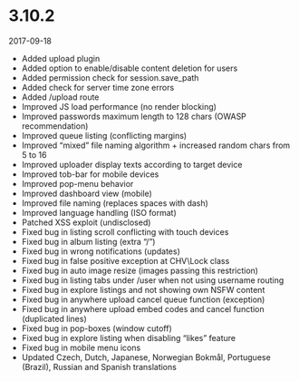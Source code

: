 # 3.10.2

2017-09-18

- Added upload plugin
- Added option to enable/disable content deletion for users
- Added permission check for session.save_path
- Added check for server time zone errors
- Added /upload route
- Improved JS load performance (no render blocking)
- Improved passwords maximum length to 128 chars (OWASP recommendation)
- Improved queue listing (conflicting margins)
- Improved “mixed” file naming algorithm + increased random chars from 5 to 16
- Improved uploader display texts according to target device
- Improved tob-bar for mobile devices
- Improved pop-menu behavior
- Improved dashboard view (mobile)
- Improved file naming (replaces spaces with dash)
- Improved language handling (ISO format)
- Patched XSS exploit (undisclosed)
- Fixed bug in listing scroll conflicting with touch devices
- Fixed bug in album listing (extra “/”)
- Fixed bug in wrong notifications (updates)
- Fixed bug in false positive exception at CHV\Lock class
- Fixed bug in auto image resize (images passing this restriction)
- Fixed bug in listing tabs under /user when not using username routing
- Fixed bug in explore listings and not showing own NSFW content
- Fixed bug in anywhere upload cancel queue function (exception)
- Fixed bug in anywhere upload embed codes and cancel function (duplicated lines)
- Fixed bug in pop-boxes (window cutoff)
- Fixed bug in explore listing when disabling “likes” feature
- Fixed bug in mobile menu icons
- Updated Czech, Dutch, Japanese, Norwegian Bokmål, Portuguese (Brazil), Russian and Spanish translations
